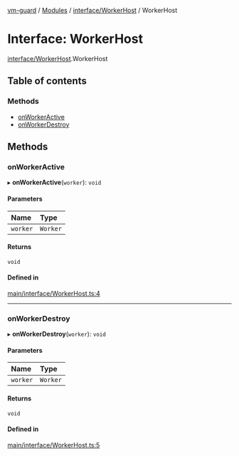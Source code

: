 [vm-guard](../README.md) / [Modules](../modules.md) / [interface/WorkerHost](../modules/interface_workerhost.md) / WorkerHost

# Interface: WorkerHost

[interface/WorkerHost](../modules/interface_workerhost.md).WorkerHost

## Table of contents

### Methods

- [onWorkerActive](interface_workerhost.workerhost.md#onworkeractive)
- [onWorkerDestroy](interface_workerhost.workerhost.md#onworkerdestroy)

## Methods

### onWorkerActive

▸ **onWorkerActive**(`worker`): `void`

#### Parameters

| Name | Type |
| :------ | :------ |
| `worker` | `Worker` |

#### Returns

`void`

#### Defined in

[main/interface/WorkerHost.ts:4](https://github.com/canguser/vm-guard/blob/6b72a28/main/interface/WorkerHost.ts#L4)

___

### onWorkerDestroy

▸ **onWorkerDestroy**(`worker`): `void`

#### Parameters

| Name | Type |
| :------ | :------ |
| `worker` | `Worker` |

#### Returns

`void`

#### Defined in

[main/interface/WorkerHost.ts:5](https://github.com/canguser/vm-guard/blob/6b72a28/main/interface/WorkerHost.ts#L5)
